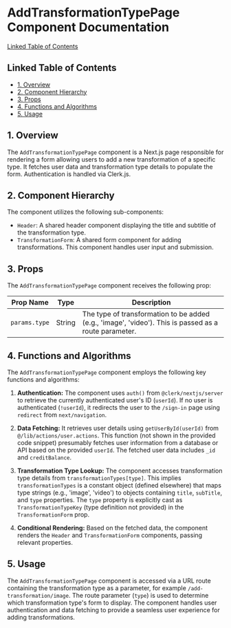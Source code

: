 # AddTransformationTypePage Component Documentation

[Linked Table of Contents](#linked-table-of-contents)

## Linked Table of Contents

* [1. Overview](#1-overview)
* [2. Component Hierarchy](#2-component-hierarchy)
* [3. Props](#3-props)
* [4. Functions and Algorithms](#4-functions-and-algorithms)
* [5. Usage](#5-usage)


## 1. Overview

The `AddTransformationTypePage` component is a Next.js page responsible for rendering a form allowing users to add a new transformation of a specific type.  It fetches user data and transformation type details to populate the form.  Authentication is handled via Clerk.js.

## 2. Component Hierarchy

The component utilizes the following sub-components:

*   `Header`: A shared header component displaying the title and subtitle of the transformation type.
*   `TransformationForm`: A shared form component for adding transformations.  This component handles user input and submission.


## 3. Props

The `AddTransformationTypePage` component receives the following prop:

| Prop Name      | Type             | Description                                                                   |
|-----------------|------------------|-------------------------------------------------------------------------------|
| `params.type`   | String           |  The type of transformation to be added (e.g., 'image', 'video'). This is passed as a route parameter.   |


## 4. Functions and Algorithms

The `AddTransformationTypePage` component employs the following key functions and algorithms:

1. **Authentication:** The component uses `auth()` from `@clerk/nextjs/server` to retrieve the currently authenticated user's ID (`userId`). If no user is authenticated (`!userId`), it redirects the user to the `/sign-in` page using `redirect` from `next/navigation`.

2. **Data Fetching:**  It retrieves user details using `getUserById(userId)` from `@/lib/actions/user.actions`. This function (not shown in the provided code snippet) presumably fetches user information from a database or API based on the provided `userId`.  The fetched user data includes  `_id` and `creditBalance`.

3. **Transformation Type Lookup:** The component accesses transformation type details from `transformationTypes[type]`. This implies `transformationTypes` is a constant object (defined elsewhere) that maps type strings (e.g., 'image', 'video') to objects containing `title`, `subTitle`, and `type` properties. The `type` property is explicitly cast as `TransformationTypeKey` (type definition not provided) in the `TransformationForm` prop.

4. **Conditional Rendering:** Based on the fetched data, the component renders the `Header` and `TransformationForm` components, passing relevant properties.


## 5. Usage

The `AddTransformationTypePage` component is accessed via a URL route containing the transformation type as a parameter, for example `/add-transformation/image`.  The route parameter (`type`) is used to determine which transformation type's form to display.  The component handles user authentication and data fetching to provide a seamless user experience for adding transformations.
